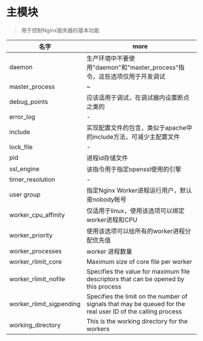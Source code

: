 # 主模块

> 用于控制Nginx服务器的基本功能

| 名字                       | more                                                                                                        |
|--------------------------|-------------------------------------------------------------------------------------------------------------|
| daemon                   | 生产环境中不要使用"daemon"和"master_process"指令，这些选项仅用于开发调试                                                            |
| master_process           | ~                                                                                                           |
| debug_points             | 应该适用于调试，在调试器内设置断点之类的                                                                                        |
| error_log                | -                                                                                                           |
| include                  | 实现配置文件的包含，类似于apache中的include方法，可减少主配置文件                                                                     |
| lock_file                | -                                                                                                           |
| pid                      | 进程id存储文件                                                                                                    |
| ssl_engine               | 该指令用于指定openssl使用的引擎                                                                                         |
| timer_resolution         | -                                                                                                           |
| user group               | 指定Nginx Worker进程运行用户，默认是nobody帐号                                                                            |
| worker_cpu_affinity      | 仅适用于linux，使用该选项可以绑定worker进程和CPU                                                                             |
| worker_priority          | 使用该选项可以给所有的worker进程分配优先值                                                                                    |
| worker_processes         | worker 进程数量                                                                                                 |
| worker_rlimit_core       | Maximum size of core file per worker                                                                        |
| worker_rlimit_nofile     | Specifies the value for maximum file descriptors that can be opened by this process                         |
| worker_rlimit_sigpending | Specifies the limit on the number of signals that may be queued for the real user ID of the calling process |
| working_directory        | This is the working directory for the workers                                                               |
